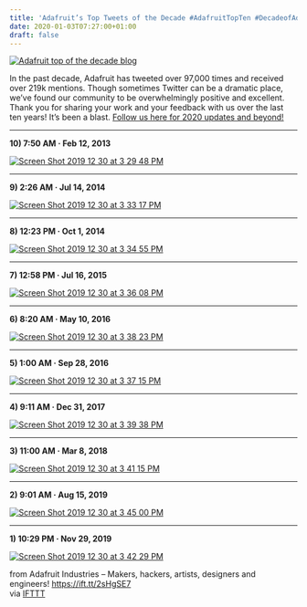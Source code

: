 ```yaml
---
title: 'Adafruit’s Top Tweets of the Decade #AdafruitTopTen #DecadeofAdafruit'
date: 2020-01-03T07:27:00+01:00
draft: false
---
```


[![Adafruit top of the decade blog](https://cdn-blog.adafruit.com/uploads/2019/12/adafruit_top_of_the_decade_blog-4.jpg "adafruit_top_of_the_decade_blog.jpg")](https://blog.adafruit.com/tag/adafruit-top-10)

In the past decade, Adafruit has tweeted over 97,000 times and received over 219k mentions. Though sometimes Twitter can be a dramatic place, we’ve found our community to be overwhelmingly positive and excellent. Thank you for sharing your work and your feedback with us over the last ten years! It’s been a blast. [Follow us here for 2020 updates and beyond!](https://twitter.com/adafruit)

* * *

**10) 7:50 AM · Feb 12, 2013**

[![Screen Shot 2019 12 30 at 3 29 48 PM](https://cdn-blog.adafruit.com/uploads/2019/12/Screen-Shot-2019-12-30-at-3.29.48-PM.png "Screen Shot 2019-12-30 at 3.29.48 PM.png")](https://twitter.com/adafruit/status/301312230090223616)

* * *

**9) 2:26 AM · Jul 14, 2014**

[![Screen Shot 2019 12 30 at 3 33 17 PM](https://cdn-blog.adafruit.com/uploads/2019/12/Screen-Shot-2019-12-30-at-3.33.17-PM.png "Screen Shot 2019-12-30 at 3.33.17 PM.png")](https://twitter.com/adafruit/status/488570165815021569)

* * *

**8) 12:23 PM · Oct 1, 2014**

[![Screen Shot 2019 12 30 at 3 34 55 PM](https://cdn-blog.adafruit.com/uploads/2019/12/Screen-Shot-2019-12-30-at-3.34.55-PM.png "Screen Shot 2019-12-30 at 3.34.55 PM.png")](https://twitter.com/adafruit/status/517349201185751040)

* * *

**7) 12:58 PM · Jul 16, 2015**

[![Screen Shot 2019 12 30 at 3 36 08 PM](https://cdn-blog.adafruit.com/uploads/2019/12/Screen-Shot-2019-12-30-at-3.36.08-PM.png "Screen Shot 2019-12-30 at 3.36.08 PM.png")](https://twitter.com/adafruit/status/621725494195671042)

* * *

**6) 8:20 AM · May 10, 2016**

[![Screen Shot 2019 12 30 at 3 38 23 PM](https://cdn-blog.adafruit.com/uploads/2019/12/Screen-Shot-2019-12-30-at-3.38.23-PM.png "Screen Shot 2019-12-30 at 3.38.23 PM.png")](https://twitter.com/adafruit/status/730009493703135232)

* * *

**5) 1:00 AM · Sep 28, 2016**

[![Screen Shot 2019 12 30 at 3 37 15 PM](https://cdn-blog.adafruit.com/uploads/2019/12/Screen-Shot-2019-12-30-at-3.37.15-PM.png "Screen Shot 2019-12-30 at 3.37.15 PM.png")](https://twitter.com/adafruit/status/780995463197712384)

* * *

**4) 9:11 AM · Dec 31, 2017**

[![Screen Shot 2019 12 30 at 3 39 38 PM](https://cdn-blog.adafruit.com/uploads/2019/12/Screen-Shot-2019-12-30-at-3.39.38-PM.png "Screen Shot 2019-12-30 at 3.39.38 PM.png")](https://twitter.com/adafruit/status/947470202983378946)

* * *

**3) 11:00 AM · Mar 8, 2018**

[![Screen Shot 2019 12 30 at 3 41 15 PM](https://cdn-blog.adafruit.com/uploads/2019/12/Screen-Shot-2019-12-30-at-3.41.15-PM.png "Screen Shot 2019-12-30 at 3.41.15 PM.png")](https://twitter.com/adafruit/status/971777699646791680)

* * *

**2) 9:01 AM · Aug 15, 2019**

[![Screen Shot 2019 12 30 at 3 45 00 PM](https://cdn-blog.adafruit.com/uploads/2019/12/Screen-Shot-2019-12-30-at-3.45.00-PM.png "Screen Shot 2019-12-30 at 3.45.00 PM.png")](https://twitter.com/adafruit/status/1161986147658215426)

* * *

**1) 10:29 PM · Nov 29, 2019**

[![Screen Shot 2019 12 30 at 3 42 29 PM](https://cdn-blog.adafruit.com/uploads/2019/12/Screen-Shot-2019-12-30-at-3.42.29-PM.png "Screen Shot 2019-12-30 at 3.42.29 PM.png")](https://twitter.com/adafruit/status/1200617722016518145)

  
  
from Adafruit Industries – Makers, hackers, artists, designers and engineers! https://ift.tt/2sHgSE7  
via [IFTTT](https://ifttt.com/?ref=da&site=blogger)